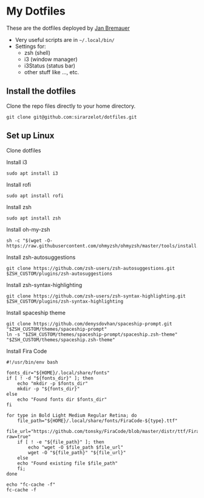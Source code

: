 # My Dotfiles

These are the dotfiles deployed by [Jan Bremauer](https://bremauer.cc)

- Very useful scripts are in `~/.local/bin/`
- Settings for:
	- zsh (shell)
	- i3 (window manager)
	- i3Status (status bar)
	- other stuff like ..., etc.

## Install the dotfiles

Clone the repo files directly to your home directory.
```
git clone git@github.com:sirarzelot/dotfiles.git
```

## Set up Linux

Clone dotfiles

Install i3
```
sudo apt install i3
```

Install rofi
```
sudo apt install rofi
```

Install zsh
```
sudo apt install zsh
```

Install oh-my-zsh
```
sh -c "$(wget -O- https://raw.githubusercontent.com/ohmyzsh/ohmyzsh/master/tools/install.sh)"
```

Install zsh-autosuggestions
```
git clone https://github.com/zsh-users/zsh-autosuggestions.git $ZSH_CUSTOM/plugins/zsh-autosuggestions
```

Install zsh-syntax-highlighting
```
git clone https://github.com/zsh-users/zsh-syntax-highlighting.git $ZSH_CUSTOM/plugins/zsh-syntax-highlighting
```

Install spaceship theme
```
git clone https://github.com/denysdovhan/spaceship-prompt.git "$ZSH_CUSTOM/themes/spaceship-prompt"
ln -s "$ZSH_CUSTOM/themes/spaceship-prompt/spaceship.zsh-theme" "$ZSH_CUSTOM/themes/spaceship.zsh-theme"
```

Install Fira Code
```
#!/usr/bin/env bash

fonts_dir="${HOME}/.local/share/fonts"
if [ ! -d "${fonts_dir}" ]; then
    echo "mkdir -p $fonts_dir"
    mkdir -p "${fonts_dir}"
else
    echo "Found fonts dir $fonts_dir"
fi

for type in Bold Light Medium Regular Retina; do
    file_path="${HOME}/.local/share/fonts/FiraCode-${type}.ttf"
    file_url="https://github.com/tonsky/FiraCode/blob/master/distr/ttf/FiraCode-${type}.ttf?raw=true"
    if [ ! -e "${file_path}" ]; then
        echo "wget -O $file_path $file_url"
        wget -O "${file_path}" "${file_url}"
    else
	echo "Found existing file $file_path"
    fi;
done

echo "fc-cache -f"
fc-cache -f
```
